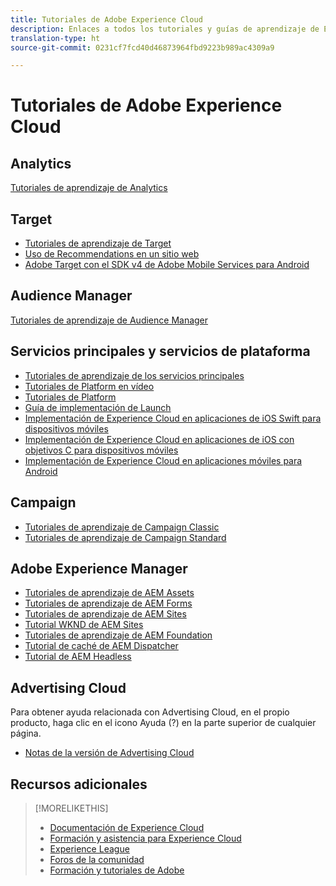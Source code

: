 ```yaml
---
title: Tutoriales de Adobe Experience Cloud
description: Enlaces a todos los tutoriales y guías de aprendizaje de Experience Cloud
translation-type: ht
source-git-commit: 0231cf7fcd40d46873964fbd9223b989ac4309a9

---
```



# Tutoriales de Adobe Experience Cloud

## Analytics

[Tutoriales de aprendizaje de Analytics](https://docs.adobe.com/content/help/en/analytics-learn/tutorials/overview.html)

## Target

* [Tutoriales de aprendizaje de Target](https://docs.adobe.com/content/help/en/target-learn/tutorials/overview.html)
* [Uso de Recommendations en un sitio web](https://docs.adobe.com/content/help/en/target-learn/recommendations-in-a-website/overview.html)
* [Adobe Target con el SDK v4 de Adobe Mobile Services para Android](https://docs.adobe.com/content/help/en/target-learn/mobile-sdk-v4-android/overview.html)

## Audience Manager

[Tutoriales de aprendizaje de Audience Manager](https://docs.adobe.com/content/help/en/audience-manager-learn/tutorials/overview.html)

## Servicios principales y servicios de plataforma

* [Tutoriales de aprendizaje de los servicios principales](https://docs.adobe.com/content/help/en/core-services-learn/tutorials/overview.html)
* [Tutoriales de Platform en vídeo](https://docs.adobe.com/content/help/en/platform-learn/tutorials/overview.html)
* [Tutoriales de Platform](https://docs.adobe.com/content/help/es-ES/experience-platform/tutorials/home.html)
* [Guía de implementación de Launch](https://docs.adobe.com/content/help/en/core-services-learn/implementing-in-websites-with-launch/index.html)
* [Implementación de Experience Cloud en aplicaciones de iOS Swift para dispositivos móviles](https://docs.adobe.com/content/help/en/core-services-learn/implementing-in-mobile-ios-swift-apps-with-launch/index.html)
* [Implementación de Experience Cloud en aplicaciones de iOS con objetivos C para dispositivos móviles](https://docs.adobe.com/content/help/en/core-services-learn/implementing-in-mobile-ios-objective-c-apps-with-launch/index.html)
* [Implementación de Experience Cloud en aplicaciones móviles para Android](https://docs.adobe.com/content/help/en/core-services-learn/implementing-in-mobile-android-apps-with-launch/index.html)

## Campaign

* [Tutoriales de aprendizaje de Campaign Classic](https://docs.adobe.com/content/help/en/campaign-classic-learn/tutorials/overview.html)
* [Tutoriales de aprendizaje de Campaign Standard](https://docs.adobe.com/content/help/en/campaign-standard-learn/tutorials/overview.html)

## Adobe Experience Manager

* [Tutoriales de aprendizaje de AEM Assets](https://docs.adobe.com/content/help/en/experience-manager-learn/assets/overview.html)
* [Tutoriales de aprendizaje de AEM Forms](https://docs.adobe.com/content/help/en/experience-manager-learn/forms/overview.html)
* [Tutoriales de aprendizaje de AEM Sites](https://docs.adobe.com/content/help/en/experience-manager-learn/sites/overview.html)
* [Tutorial WKND de AEM Sites](https://docs.adobe.com/content/help/en/experience-manager-learn/getting-started-wknd-tutorial-develop/overview.html)
* [Tutoriales de aprendizaje de AEM Foundation](https://docs.adobe.com/content/help/en/experience-manager-learn/assets/overview.html)
* [Tutorial de caché de AEM Dispatcher](https://docs.adobe.com/content/help/en/experience-manager-learn/dispatcher-tutorial/overview.html)
* [Tutorial de AEM Headless](https://docs.adobe.com/content/help/en/experience-manager-learn/getting-started-with-aem-headless/overview.html)

## Advertising Cloud

Para obtener ayuda relacionada con Advertising Cloud, en el propio producto, haga clic en el icono Ayuda (?) en la parte superior de cualquier página.

* [Notas de la versión de Advertising Cloud](https://docs.adobe.com/content/help/es-ES/release-notes/experience-cloud/current.html#adcloud)

## Recursos adicionales

>[!MORELIKETHIS]
>
>* [Documentación de Experience Cloud](https://docs.adobe.com/content/help/es-ES/experience-cloud/user-guides/home.html)
>* [Formación y asistencia para Experience Cloud](https://helpx.adobe.com/es/support/experience-cloud.html)
>* [Experience League](https://experienceleague.adobe.com/)
>* [Foros de la comunidad](https://forums.adobe.com/community/experience-cloud/)
>* [Formación y tutoriales de Adobe](https://helpx.adobe.com/es/learning.html?promoid=KAUDK)

